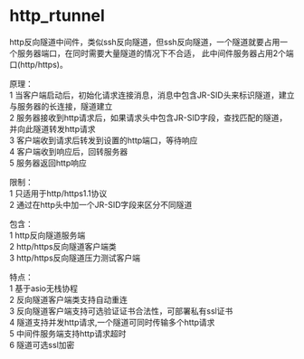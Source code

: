 # http_rtunnel
http反向隧道中间件，类似ssh反向隧道，但ssh反向隧道，一个隧道就要占用一个服务器端口，在同时需要大量隧道的情况下不合适，
此中间件服务器占用2个端口(http/https)。

原理：  
1 当客户端启动后，初始化请求连接消息，消息中包含JR-SID头来标识隧道，建立与服务器的长连接，隧道建立  
2 服务器接收到http请求后，如果请求头中包含JR-SID字段，查找匹配的隧道，并向此隧道转发http请求  
3 客户端收到请求后转发到设置的http端口，等待响应  
4 客户端收到响应后，回转服务器  
5 服务器返回http响应  
  
限制：  
1 只适用于http/https1.1协议  
2 通过在http头中加一个JR-SID字段来区分不同隧道  
  
包含：  
1 http反向隧道服务端  
2 http/https反向隧道客户端类  
3 http/https反向隧道压力测试客户端  
  
特点：  
1 基于asio无栈协程  
2 反向隧道客户端类支持自动重连  
3 反向隧道客户端支持可选验证证书合法性，可部署私有ssl证书  
4 隧道支持并发http请求,一个隧道可同时传输多个http请求  
5 中间件服务端支持http请求超时  
6 隧道可选ssl加密  
